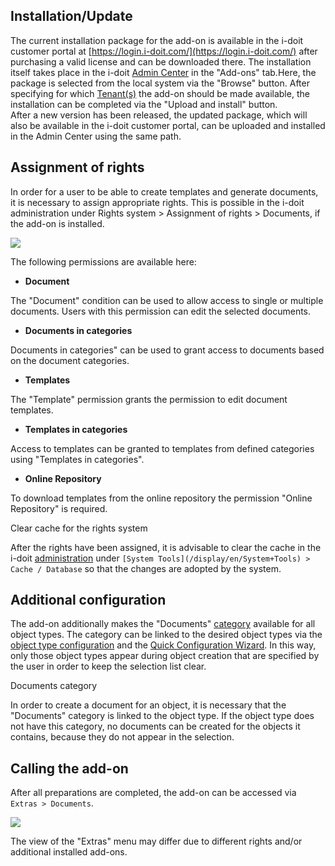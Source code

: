 Installation/Update
-------------------

The current installation package for the add-on is available in the i-doit customer portal at [https://login.i-doit.com/](https://login.i-doit.com/) after purchasing a valid license and can be downloaded there. The installation itself takes place in the i-doit [Admin Center](/display/en/Admin+Center) in the "Add-ons" tab.Here, the package is selected from the local system via the "Browse" button. After specifying for which [Tenant(s)](/display/en/Multi-Tenants) the add-on should be made available, the installation can be completed via the "Upload and install" button.  
After a new version has been released, the updated package, which will also be available in the i-doit customer portal, can be uploaded and installed in the Admin Center using the same path.

Assignment of rights
--------------------

In order for a user to be able to create templates and generate documents, it is necessary to assign appropriate rights. This is possible in the i-doit administration under Rights system > Assignment of rights > Documents, if the add-on is installed.

![](/download/attachments/113475973/image2021-12-29_10-31-6.png?version=1&modificationDate=1640770859087&api=v2&effects=drop-shadow)

  

The following permissions are available here:

*   **Document**

The "Document" condition can be used to allow access to single or multiple documents. Users with this permission can edit the selected documents.

*   **Documents in categories**

Documents in categories" can be used to grant access to documents based on the document categories.

*   **Templates**

The "Template" permission grants the permission to edit document templates.

*   **Templates in categories**

Access to templates can be granted to templates from defined categories using "Templates in categories".

*   **Online Repository**

To download templates from the online repository the permission "Online Repository" is required.

Clear cache for the rights system

After the rights have been assigned, it is advisable to clear the cache in the i-doit [administration](/display/en/Administration) under `[System Tools](/display/en/System+Tools) > Cache / Database` so that the changes are adopted by the system.

Additional configuration
------------------------

The add-on additionally makes the "Documents" [category](/display/en/Categories+and+Attributes) available for all object types. The category can be linked to the desired object types via the [object type configuration](/display/en/Custom+Object+Types) and the [Quick Configuration Wizard](/display/en/Assignment+of+Categories+to+Object+Types). In this way, only those object types appear during object creation that are specified by the user in order to keep the selection list clear.

Documents category

In order to create a document for an object, it is necessary that the "Documents" category is linked to the object type. If the object type does not have this category, no documents can be created for the objects it contains, because they do not appear in the selection.

Calling the add-on
------------------

After all preparations are completed, the add-on can be accessed via `Extras > Documents`.

![](/download/attachments/113475973/image2021-12-29_10-40-51.png?version=1&modificationDate=1640770859072&api=v2&effects=drop-shadow)

The view of the "Extras" menu may differ due to different rights and/or additional installed add-ons.